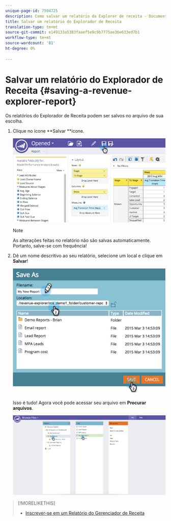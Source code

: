 ```yaml
---
unique-page-id: 7504725
description: Como salvar um relatório do Explorer de receita - Documentos do marketing - Documentação do produto
title: Salvar um relatório do Explorador de Receita
translation-type: tm+mt
source-git-commit: e149133a5383faaef5e9c9b7775ae36e633ed7b1
workflow-type: tm+mt
source-wordcount: '81'
ht-degree: 0%

---
```



# Salvar um relatório do Explorador de Receita {#saving-a-revenue-explorer-report}

Os relatórios do Explorador de Receita podem ser salvos no arquivo de sua escolha.

1. Clique no ícone **Salvar **ícone.

   ![](assets/image2015-3-25-17-3a8-3a49.png)

   >[!NOTE]
   >
   >As alterações feitas no relatório não são salvas automaticamente. Portanto, salve-se com frequência!

1. Dê um nome descritivo ao seu relatório, selecione um local e clique em **Salvar**!

   ![](assets/image2015-3-26-13-3a30-3a33.png)

   Isso é tudo! Agora você pode acessar seu arquivo em **Procurar arquivos**.

   ![](assets/image2015-3-27-11-3a32-3a51.png)

>[!MORELIKETHIS]
>
>* [Inscrever-se em um Relatório do Gerenciador de Receita](subscribe-to-a-revenue-explorer-report.md)

>



